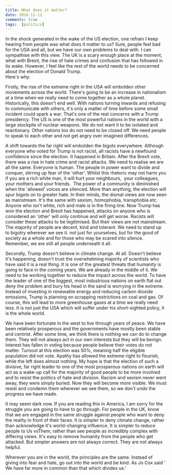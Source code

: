 ```yaml
--- 
title: What does it matter?  
date: 2016-11-11 
comments: true  
tags:  [politics]  
---  
```

In the shock generated in the wake of the US election, one refrain I keep hearing from people was what does it matter to us? Sure, people feel bad for the USA and all, but we have our own problems to deal with. I can sympathise with this view. The UK is a scary enough place at the moment, what with Brexit, the rise of hate crimes and confusion that has followed in its wake. However, I feel like the rest of the world needs to be concerned about the election of Donald Trump.  
Here's why:  
<!--more-->  

Firstly, the rise of the extreme right in the USA will embolden other movements across the world. There's going to be an increase in nationalism at a time when we really need to come together as a whole planet. Historically, this doesn't end well. With nations turning inwards and refusing to communicate with others, it's only a matter of time before some small incident could spark a war. That's one of the real concerns with a Trump presidency. The US is one of the most powerful nations in the world with a large stockpile of nuclear weapons. We do not want it to be isolated and reactionary. Other nations too do not need to be closed off. We need people to speak to each other and not get angry over imagined differences.  

A shift towards the far right will embolden the bigots everywhere. Although everyone who voted for Trump is not racist, all racists have a newfound confidence since the election. It happened in Britain. After the Brexit vote, there was a rise in hate crime and racist attacks. We need to realise we are all the same. Everyone is human. The people in power want to divide and conquer, stirring up fear of the 'other'. Whilst this rhetoric may not harm you if you are a rich white man, it will hurt your neighbours,  your colleagues, your mothers and your friends.  The power of a community is diminished when the 'allowed' voices are silenced. More than anything, the election will spur bigots on to greater hate. In their minds, the dismal views are now seen as mainstream. It's the same with sexism, homophobia, transphobia etc. Anyone who isn't white, rich and male is in the firing line. Now Trump has won the election and Brexit has happened, attacks on anyone who is considered an 'other' will only continue and will get worse. Racists will consider these attacks to be legitimised. But their views are not mainstream. The majority of people are decent, kind and tolerant. We need to stand up to bigotry wherever we see it. not just for yourselves, but for the good of society as a whole and for those who may be scared into silence. Remember, we are still all people underneath it all.  

Secondly, Trump doesn't believe in climate change. At all. Doesn't believe it's happening, doesn't trust the overwhelming majority of scientists who have said it is a real thing. It is one of the greatest threats that humanity is going to face in the coming years. We are already in the middle of it. We need to be working together to reduce the impact across the world. To have the leader of one of the biggest, most industrious nations on earth flat out deny the problem and bury his head in the sand is worrying in the extreme. Instead of investing in renewable energy and reducing carbon dioxide emissions, Trump is planning on scrapping restrictions on coal and gas. Of course, this will lead to more greenhouse gases at a time we really need less. It is not just the USA which will suffer under his short-sighted policy, it is the whole world.  

We have been fortunate in the west to live through years of peace. We have been relatively prosperous and the governments have mostly been stable and centrist. After some time, we think there is nothing we can do to change them. They will not always act in our own interests but they will be benign. Interest has fallen in voting because people believe their votes do not matter. Turnout at this election was 50%, meaning half the eligible population did not vote. Apathy has allowed the extreme right to flourish, while the left does almost nothing. My hope is that the election of such a divisive, far right leader to one of the most prosperous nations on earth will act as a wake-up call for the majority of good people to be more involved and to resist the politics of hate and division. Racism and sexism never went away, they were simply buried. Now they will become more visible. We must resist and condemn them wherever we see them, so we don't undo the progress we have made.  

It may seem dark now. If you are reading this in America, I am sorry for the struggle you are going to have to go through. For people in the UK, know that we are engaged in the same struggle against people who want to deny the reality in front of their faces. It is simpler to deny climate change, rather than acknowledge it's world-changing influence. It is simpler to reduce people to Us vsThem, rather than see people as incredibly complex with differing views. It's easy to remove humanity from the people who get attacked. But simpler answers are not always correct. They are not always helpful.  

Wherever you are in the world, the principles are the same. Instead of giving into fear and hate, go out into the world and be kind. As Jo Cox said ' We have far more in common than that which divides us.'  
